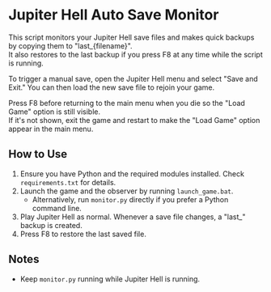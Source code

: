 # Jupiter Hell Auto Save Monitor

This script monitors your Jupiter Hell save files and makes quick backups by copying them to "last_{filename}".  
It also restores to the last backup if you press F8 at any time while the script is running.

To trigger a manual save, open the Jupiter Hell menu and select "Save and Exit." You can then load the new save file to rejoin your game.

Press F8 before returning to the main menu when you die so the "Load Game" option is still visible.  
If it's not shown, exit the game and restart to make the "Load Game" option appear in the main menu.

## How to Use
1. Ensure you have Python and the required modules installed. Check `requirements.txt` for details.
2. Launch the game and the observer by running `launch_game.bat`.  
   - Alternatively, run `monitor.py` directly if you prefer a Python command line.
3. Play Jupiter Hell as normal. Whenever a save file changes, a "last_" backup is created.
4. Press F8 to restore the last saved file.

## Notes
- Keep `monitor.py` running while Jupiter Hell is running.